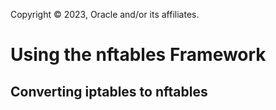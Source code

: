Copyright © 2023, Oracle and/or its affiliates.

# Using the nftables Framework

## Converting iptables to nftables

